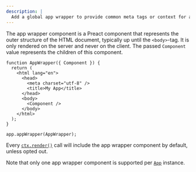 ```yaml
---
description: |
  Add a global app wrapper to provide common meta tags or context for application routes.
---
```


The app wrapper component is a Preact component that represents the outer
structure of the HTML document, typically up until the `<body>`-tag. It is only
rendered on the server and never on the client. The passed `Component` value
represents the children of this component.

```tsx routes/_app.tsx
function AppWrapper({ Component }) {
  return (
    <html lang="en">
      <head>
        <meta charset="utf-8" />
        <title>My App</title>
      </head>
      <body>
        <Component />
      </body>
    </html>
  );
}

app.appWrapper(AppWrapper);
```

Every [`ctx.render()`](/docs/concepts/context#render-1) call will include the
app wrapper component by default, unless opted out.

Note that only one app wrapper component is supported per
[`App`](/docs/concepts/app) instance.
